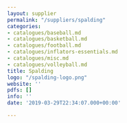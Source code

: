 ```yaml
---
layout: supplier
permalink: "/suppliers/spalding"
categories:
- catalogues/baseball.md
- catalogues/basketball.md
- catalogues/football.md
- catalogues/inflators-essentials.md
- catalogues/misc.md
- catalogues/volleyball.md
title: Spalding
logo: "/spalding-logo.png"
website: ''
pdfs: []
info: ''
date: '2019-03-29T22:34:07.000+00:00'

---
```

